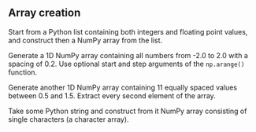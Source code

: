 ## Array creation

Start from a Python list containing both integers and floating point values,
and construct then a NumPy array from the list.

Generate a 1D NumPy array containing all numbers from -2.0 to 2.0 with a
spacing of 0.2. Use optional start and step arguments of the `np.arange()`
function.

Generate another 1D NumPy array containing 11 equally spaced values between
0.5 and 1.5. Extract every second element of the array.

Take some Python string and construct from it NumPy array consisting of single
characters (a character array).
